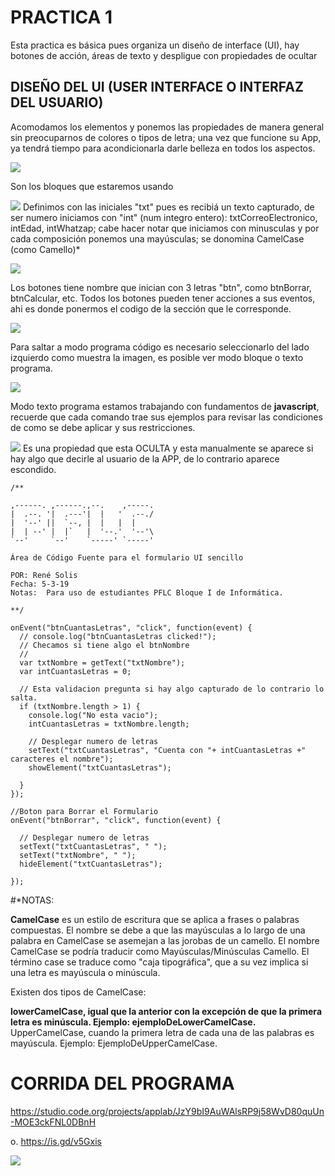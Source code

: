 # PRACTICA 1
Esta practica es básica pues organiza un diseño de interface (UI), hay botones de acción, áreas de texto y despligue con propiedades de ocultar

## DISEÑO DEL UI (USER INTERFACE O INTERFAZ DEL USUARIO)

Acomodamos los elementos y ponemos las propiedades de manera general sin preocuparnos de colores o tipos de letra; una vez que funcione su App, ya tendrá tiempo para acondicionarla darle belleza en todos los aspectos.


![](Recursos.png)

Son los bloques que estaremos usando

![](practica1-parte1.png)
Definimos con las iniciales "txt" pues es recibiá un texto capturado, de ser  numero iniciamos con "int" (num integro entero):
txtCorreoElectronico, intEdad, intWhatzap; cabe hacer notar que iniciamos con minusculas y por cada composición ponemos una mayúsculas; se donomina CamelCase (como Camello)*

![](practica1-parte2.png)

Los botones tiene nombre que inician con 3 letras "btn", como btnBorrar, btnCalcular, etc.
Todos los botones pueden tener acciones a sus eventos, ahi es donde ponermos el codigo de la sección que le corresponde.

![](practica1-parte3a.png)

Para saltar a modo programa código es necesario seleccionarlo del lado izquierdo como muestra la imagen, es posible ver modo bloque o texto programa.


![](practica1-parte3b.png)

Modo texto programa estamos trabajando con fundamentos de **javascript**, recuerde que cada comando trae sus ejemplos para revisar las condiciones de como se debe aplicar y sus restricciones.

![](practica1-parte4.png)
Es una propiedad que esta OCULTA y esta manualmente se aparece si hay algo que decirle al usuario de la APP, de lo contrario aparece escondido.

```
/**
                                 
,------. ,------.,--.    ,-----. 
|  .--. '|  .---'|  |   '  .--./ 
|  '--' ||  `--, |  |   |  |     
|  | --' |  |`   |  '--.'  '--'\ 
`--'     `--'    `-----' `-----'

Área de Código Fuente para el formulario UI sencillo

POR: René Solis
Fecha: 5-3-19
Notas:  Para uso de estudiantes PFLC Bloque I de Informática.

**/

onEvent("btnCuantasLetras", "click", function(event) {
  // console.log("btnCuantasLetras clicked!");
  // Checamos si tiene algo el btnNombre
  //
  var txtNombre = getText("txtNombre");
  var intCuantasLetras = 0;
  
  // Esta validacion pregunta si hay algo capturado de lo contrario lo salta.
  if (txtNombre.length > 1) {
    console.log("No esta vacio");
    intCuantasLetras = txtNombre.length;
    
    // Desplegar numero de letras
    setText("txtCuantasLetras", "Cuenta con "+ intCuantasLetras +" caracteres el nombre");
    showElement("txtCuantasLetras");
    
  } 
});

//Boton para Borrar el Formulario
onEvent("btnBorrar", "click", function(event) {

  // Desplegar numero de letras
  setText("txtCuantasLetras", " ");
  setText("txtNombre", " ");
  hideElement("txtCuantasLetras");
     
});
```

#*NOTAS:

**CamelCase** es un estilo de escritura que se aplica a frases o palabras compuestas. El nombre se debe a que las mayúsculas a lo largo de una palabra en CamelCase se asemejan a las jorobas de un camello. El nombre CamelCase se podría traducir como Mayúsculas/Minúsculas Camello. El término case se traduce como "caja tipográfica", que a su vez implica si una letra es mayúscula o minúscula.

Existen dos tipos de CamelCase:

**lowerCamelCase, igual que la anterior con la excepción de que la primera letra es minúscula. Ejemplo: ejemploDeLowerCamelCase.**
UpperCamelCase, cuando la primera letra de cada una de las palabras es mayúscula. Ejemplo: EjemploDeUpperCamelCase.

# CORRIDA DEL PROGRAMA

https://studio.code.org/projects/applab/JzY9bI9AuWAlsRP9j58WvD80quUn-MOE3ckFNL0DBnH

o. https://is.gd/v5Gxis

![](QRPractica1.png)


